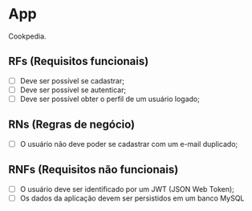 # App

Cookpedia.


## RFs (Requisitos funcionais)

- [ ] Deve ser possível se cadastrar;
- [ ] Deve ser possível se autenticar;
- [ ] Deve ser possível obter o perfil de um usuário logado;

## RNs (Regras de negócio)

- [ ] O usuário não deve poder se cadastrar com um e-mail duplicado;


## RNFs (Requisitos não funcionais)

- [ ] O usuário deve ser identificado por um JWT (JSON Web Token);
- [ ] Os dados da aplicação devem ser persistidos em um banco MySQL